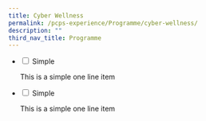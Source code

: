 ```yaml
---
title: Cyber Wellness
permalink: /pcps-experience/Programme/cyber-wellness/
description: ""
third_nav_title: Programme
---
```

<ul class="jekyllcodex_accordion">
  <li>
    <input type="checkbox" id="accordion1">
    <label for="accordion1">Simple</label>
    <div>
      <p>This is a simple one line item</p>
    </div>
	</li>  
  <li>
    <input type="checkbox" id="accordion2">
    <label for="accordion2">Simple</label>
    <div>
      <p>This is a simple one line item</p>
    </div>
	</li>  
</ul>
